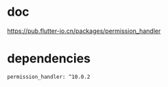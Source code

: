 # doc

https://pub.flutter-io.cn/packages/permission_handler

# dependencies

```
permission_handler: ^10.0.2
```
